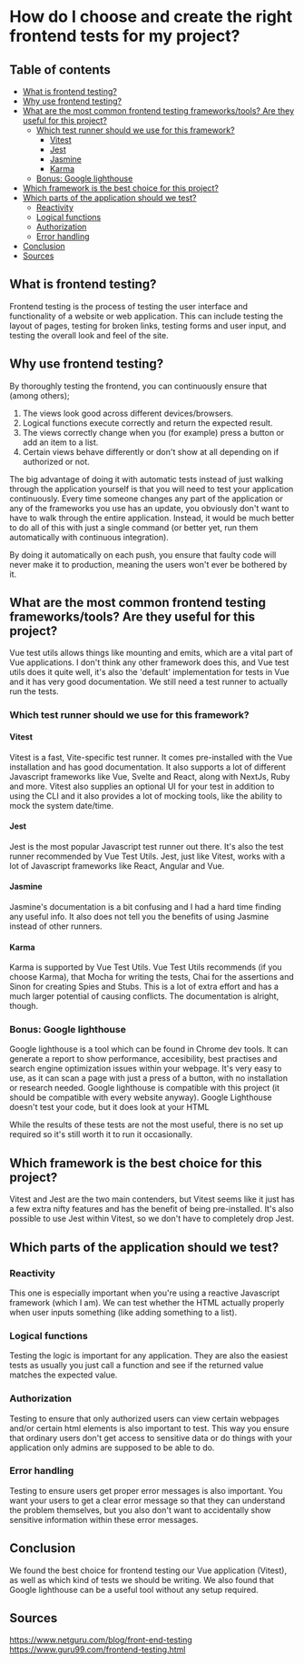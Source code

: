 # How do I choose and create the right frontend tests for my project?

## Table of contents

- [What is frontend testing?](#what-is-frontend-testing)
- [Why use frontend testing?](#why-use-frontend-testing)
- [What are the most common frontend testing frameworks/tools? Are they useful for this project?](#what-are-the-most-common-frontend-testing-frameworkstools-are-they-useful-for-this-project)
  * [Which test runner should we use for this framework?](#which-test-runner-should-we-use-for-this-framework)
    + [Vitest](#vitest)
    + [Jest](#jest)
    + [Jasmine](#jasmine)
    + [Karma](#karma)
  * [Bonus: Google lighthouse](#bonus-google-lighthouse)
- [Which framework is the best choice for this project?](#which-framework-is-the-best-choice-for-this-project)
- [Which parts of the application should we test?](#which-parts-of-the-application-should-we-test)
  * [Reactivity](#reactivity)
  * [Logical functions](#logical-functions)
  * [Authorization](#authorization)
  * [Error handling](#error-handling)
- [Conclusion](#conclusion)
- [Sources](#sources)

## What is frontend testing?

Frontend testing is the process of testing the user interface and functionality of a website or web application. This can include testing the layout of pages, testing for broken links, testing forms and user input, and testing the overall look and feel of the site.

## Why use frontend testing?

By thoroughly testing the frontend, you can continuously ensure that (among others);
1. The views look good across different devices/browsers.
2. Logical functions execute correctly and return the expected result.
3. The views correctly change when you (for example) press a button or add an item to a list.
4. Certain views behave differently or don't show at all depending on if authorized or not.

The big advantage of doing it with automatic tests instead of just walking through the application yourself is that you will need to test your application continuously. Every time someone changes any part of the application or any of the frameworks you use has an update, you obviously don't want to have to walk through the entire application. Instead, it would be much better to do all of this with just a single command (or better yet, run them automatically with continuous integration).

By doing it automatically on each push, you ensure that faulty code will never make it to production, meaning the users won't ever be bothered by it.

## What are the most common frontend testing frameworks/tools? Are they useful for this project?
Vue test utils allows things like mounting and emits, which are a vital part of Vue applications. I don't think any other framework does this, and Vue test utils does it quite well, it's also the 'default' implementation for tests in Vue and it has very good documentation. We still need a test runner to actually run the tests.

### Which test runner should we use for this framework?

#### Vitest
Vitest is a fast, Vite-specific test runner. It comes pre-installed with the Vue installation and has good documentation. It also supports a lot of different Javascript frameworks like Vue, Svelte and React, along with NextJs, Ruby and more. Vitest also supplies an optional UI for your test in addition to using the CLI and it also provides a lot of mocking tools, like the ability to mock the system date/time.

#### Jest
Jest is the most popular Javascript test runner out there. It's also the test runner recommended by Vue Test Utils. Jest, just like Vitest, works with a lot of Javascript frameworks like React, Angular and Vue.

#### Jasmine
Jasmine's documentation is a bit confusing and I had a hard time finding any useful info. It also does not tell you the benefits of using Jasmine instead of other runners.

#### Karma
Karma is supported by Vue Test Utils. Vue Test Utils recommends (if you choose Karma), that Mocha for writing the tests, Chai for the assertions and Sinon for creating Spies and Stubs. This is a lot of extra effort and has a much larger potential of causing conflicts. The documentation is alright, though.

### Bonus: Google lighthouse
Google lighthouse is a tool which can be found in Chrome dev tools. It can generate a report to show performance, accesibility, best practises and search engine optimization issues within your webpage. It's very easy to use, as it can scan a page with just a press of a button, with no installation or research needed. Google lighthouse is compatible with this project (it should be compatible with every website anyway). Google Lighthouse doesn't test your code, but it does look at your HTML

While the results of these tests are not the most useful, there is no set up required so it's still worth it to run it occasionally. 

## Which framework is the best choice for this project? 
Vitest and Jest are the two main contenders, but Vitest seems like it just has a few extra nifty features and has the benefit of being pre-installed. It's also possible to use Jest within Vitest, so we don't have to completely drop Jest.

## Which parts of the application should we test?
### Reactivity
This one is especially important when you're using a reactive Javascript framework (which I am). We can test whether the HTML actually properly when user inputs something (like adding something to a list).

### Logical functions
Testing the logic is important for any application. They are also the easiest tests as usually you just call a function and see if the returned value matches the expected value. 

### Authorization
Testing to ensure that only authorized users can view certain webpages and/or certain html elements is also important to test. This way you ensure that ordinary users don't get access to sensitive data or do things with your application only admins are supposed to be able to do.

### Error handling
Testing to ensure users get proper error messages is also important. You want your users to get a clear error message so that they can understand the problem themselves, but you also don't want to accidentally show sensitive information within these error messages.

## Conclusion
We found the best choice for frontend testing our Vue application (Vitest), as well as which kind of tests we should be writing. We also found that Google lighthouse can be a useful tool without any setup required.

## Sources 
https://www.netguru.com/blog/front-end-testing
https://www.guru99.com/frontend-testing.html
